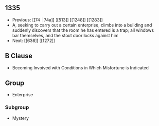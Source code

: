## 1335
- Previous: [[74 | 74a]] [[513]] [[1248]] [[1283]] 
- A, seeking to carry out a certain enterprise, climbs into a building and suddenly discovers that the room he has entered is a trap; all windows bar themselves, and the stout door locks against him
- Next: [[636]] [[1272]] 

## B Clause
- Becoming Invoived with Conditions in Which Misfortune is Indicated

## Group
- Enterprise

### Subgroup
- Mystery

